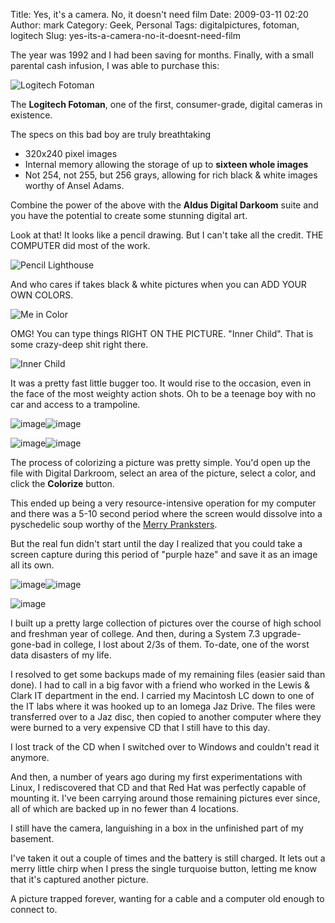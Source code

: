 Title: Yes, it's a camera.  No, it doesn't need film
Date: 2009-03-11 02:20
Author: mark
Category: Geek, Personal
Tags: digitalpictures, fotoman, logitech
Slug: yes-its-a-camera-no-it-doesnt-need-film

The year was 1992 and I had been saving for months. Finally, with a
small parental cash infusion, I was able to purchase this:

![Logitech Fotoman][]

The **Logitech Fotoman**, one of the first, consumer-grade, digital
cameras in existence.

The specs on this bad boy are truly breathtaking

-   320x240 pixel images
-   Internal memory allowing the storage of up to **sixteen whole
    images**
-   Not 254, not 255, but 256 grays, allowing for rich black & white
    images worthy of Ansel Adams.



Combine the power of the above with the **Aldus Digital Darkoom** suite
and you have the potential to create some stunning digital art.

Look at that! It looks like a pencil drawing. But I can't take all the
credit. THE COMPUTER did most of the work.

![Pencil Lighthouse][]

And who cares if takes black & white pictures when you can ADD YOUR OWN
COLORS.

![Me in Color][]

OMG! You can type things RIGHT ON THE PICTURE. "Inner Child". That is
some crazy-deep shit right there.

![Inner Child][]

It was a pretty fast little bugger too. It would rise to the occasion,
even in the face of the most weighty action shots. Oh to be a teenage
boy with no car and access to a trampoline.

![image][]![image][1]

![image][2]![image][3]

The process of colorizing a picture was pretty simple. You'd open up the
file with Digital Darkroom, select an area of the picture, select a
color, and click the **Colorize** button.

This ended up being a very resource-intensive operation for my computer
and there was a 5-10 second period where the screen would dissolve into
a pyschedelic soup worthy of the [Merry Pranksters][].

But the real fun didn't start until the day I realized that you could
take a screen capture during this period of "purple haze" and save it as
an image all its own.

![image][4]![image][5]

![image][6]

I built up a pretty large collection of pictures over the course of high
school and freshman year of college. And then, during a System 7.3
upgrade-gone-bad in college, I lost about 2/3s of them. To-date, one of
the worst data disasters of my life.

I resolved to get some backups made of my remaining files (easier said
than done). I had to call in a big favor with a friend who worked in the
Lewis & Clark IT department in the end. I carried my Macintosh LC down
to one of the IT labs where it was hooked up to an Iomega Jaz Drive. The
files were transferred over to a Jaz disc, then copied to another
computer where they were burned to a very expensive CD that I still have
to this day.

I lost track of the CD when I switched over to Windows and couldn't read
it anymore.

And then, a number of years ago during my first experimentations with
Linux, I rediscovered that CD and that Red Hat was perfectly capable of
mounting it. I've been carrying around those remaining pictures ever
since, all of which are backed up in no fewer than 4 locations.

I still have the camera, languishing in a box in the unfinished part of
my basement.

I've taken it out a couple of times and the battery is still charged. It
lets out a merry little chirp when I press the single turquoise button,
letting me know that it's captured another picture.

A picture trapped forever, wanting for a cable and a computer old enough
to connect to.

  [Logitech Fotoman]: https://farm4.static.flickr.com/3593/3345542683_cfa3673b3f_o.jpg
  [Pencil Lighthouse]: https://farm4.static.flickr.com/3069/2843592175_57da7cdeb1_o.jpg
  [Me in Color]: https://farm4.static.flickr.com/3197/2844429532_e910c8f036_o.jpg
  [Inner Child]: https://farm4.static.flickr.com/3142/2844428376_2de46b9333_o.jpg
  [image]: https://farm4.static.flickr.com/3259/2843588821_10b78f5ae7_o.jpg
  [1]: https://farm4.static.flickr.com/3054/2843590003_529422a76f_o.jpg
  [2]: https://farm4.static.flickr.com/3262/2843589219_44129f357a_o.jpg
  [3]: https://farm4.static.flickr.com/3125/2843589759_1ab0984403_o.jpg
  [Merry Pranksters]: https://en.wikipedia.org/wiki/Furthur
  [4]: https://farm4.static.flickr.com/3115/2844418454_93bdba0a91_o.jpg
  [5]: https://farm4.static.flickr.com/3185/2843584363_1de92f2a77_o.jpg
  [6]: https://farm4.static.flickr.com/3190/2844420720_bd4cde007d_o.jpg
